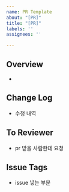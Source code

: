 ```yaml
---
name: PR Template
about: "[PR]"
title: "[PR]"
labels: ''
assignees: ''

---
```


## Overview
- 

## Change Log
- 수정 내역 

## To Reviewer
- pr 받을 사람한테 요청 

## Issue Tags
- issue 넣는 부분

